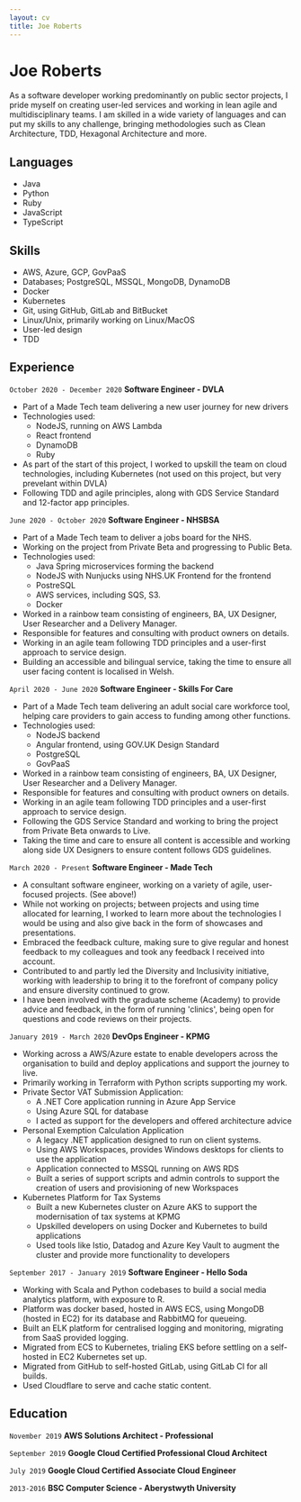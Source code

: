 ```yaml
---
layout: cv
title: Joe Roberts
---
```

# Joe Roberts

As a software developer working predominantly on public sector projects, I pride myself on creating user-led services and working in lean agile and multidisciplinary teams. I am skilled in a wide variety of languages and can put my skills to any challenge, bringing methodologies such as Clean Architecture, TDD, Hexagonal Architecture and more.

## Languages

- Java
- Python
- Ruby
- JavaScript
- TypeScript

## Skills

- AWS, Azure, GCP, GovPaaS
- Databases; PostgreSQL, MSSQL, MongoDB, DynamoDB
- Docker
- Kubernetes
- Git, using GitHub, GitLab and BitBucket
- Linux/Unix, primarily working on Linux/MacOS
- User-led design
- TDD

## Experience

`October 2020 - December 2020`
__Software Engineer - DVLA__
- Part of a Made Tech team delivering a new user journey for new drivers
- Technologies used:
  - NodeJS, running on AWS Lambda
  - React frontend
  - DynamoDB
  - Ruby
- As part of the start of this project, I worked to upskill the team on cloud technologies, including Kubernetes (not used on this project, but very prevelant within DVLA)
- Following TDD and agile principles, along with GDS Service Standard and 12-factor app principles.

`June 2020 - October 2020`
__Software Engineer - NHSBSA__
- Part of a Made Tech team to deliver a jobs board for the NHS.
- Working on the project from Private Beta and progressing to Public Beta.
- Technologies used:
  - Java Spring microservices forming the backend
  - NodeJS with Nunjucks using NHS.UK Frontend for the frontend
  - PostreSQL
  - AWS services, including SQS, S3.
  - Docker
- Worked in a rainbow team consisting of engineers, BA, UX Designer, User Researcher and a Delivery Manager.
- Responsible for features and consulting with product owners on details.
- Working in an agile team following TDD principles and a user-first approach to service design.
- Building an accessible and bilingual service, taking the time to ensure all user facing content is localised in Welsh.

`April 2020 - June 2020`
__Software Engineer - Skills For Care__
- Part of a Made Tech team delivering an adult social care workforce tool, helping care providers to gain access to funding among other functions.
- Technologies used:
  - NodeJS backend
  - Angular frontend, using GOV.UK Design Standard
  - PostgreSQL
  - GovPaaS
- Worked in a rainbow team consisting of engineers, BA, UX Designer, User Researcher and a Delivery Manager.
- Responsible for features and consulting with product owners on details.
- Working in an agile team following TDD principles and a user-first approach to service design.
- Following the GDS Service Standard and working to bring the project from Private Beta onwards to Live.
- Taking the time and care to ensure all content is accessible and working along side UX Designers to ensure content follows GDS guidelines.

`March 2020 - Present`
__Software Engineer - Made Tech__
- A consultant software engineer, working on a variety of agile, user-focused projects. (See above!)
- While not working on projects; between projects and using time allocated for learning, I worked to learn more about the technologies I would be using and also give back in the form of showcases and presentations.
- Embraced the feedback culture, making sure to give regular and honest feedback to my colleagues and took any feedback I received into account.
- Contributed to and partly led the Diversity and Inclusivity initiative, working with leadership to bring it to the forefront of company policy and ensure diversity continued to grow.
- I have been involved with the graduate scheme (Academy) to provide advice and feedback, in the form of running 'clinics', being open for questions and code reviews on their projects.

`January 2019 - March 2020`
__DevOps Engineer - KPMG__
- Working across a AWS/Azure estate to enable developers across the organisation to build and deploy applications and support the journey to live.
- Primarily working in Terraform with Python scripts supporting my work.
- Private Sector VAT Submission Application:
  - A .NET Core application running in Azure App Service
  - Using Azure SQL for database
  - I acted as support for the developers and offered architecture advice
- Personal Exemption Calculation Application
  - A legacy .NET application designed to run on client systems.
  - Using AWS Workspaces, provides Windows desktops for clients to use the application
  - Application connected to MSSQL running on AWS RDS
  - Built a series of support scripts and admin controls to support the creation of users and provisioning of new Workspaces
- Kubernetes Platform for Tax Systems
  - Built a new Kubernetes cluster on Azure AKS to support the modernisation of tax systems at KPMG
  - Upskilled developers on using Docker and Kubernetes to build applications
  - Used tools like Istio, Datadog and Azure Key Vault to augment the cluster and provide more functionality to developers

`September 2017 - January 2019`
__Software Engineer - Hello Soda__
- Working with Scala and Python codebases to build a social media analytics platform, with exposure to R.
- Platform was docker based, hosted in AWS ECS, using MongoDB (hosted in EC2) for its database and RabbitMQ for queueing.
- Built an ELK platform for centralised logging and monitoring, migrating from SaaS provided logging.
- Migrated from ECS to Kubernetes, trialing EKS before settling on a self-hosted in EC2 Kubernetes set up.
- Migrated from GitHub to self-hosted GitLab, using GitLab CI for all builds.
- Used Cloudflare to serve and cache static content.

## Education

`November 2019`
__AWS Solutions Architect - Professional__

`September 2019`
__Google Cloud Certified Professional Cloud Architect__

`July 2019`
__Google Cloud Certified Associate Cloud Engineer__

`2013-2016`
__BSC Computer Science - Aberystwyth University__
